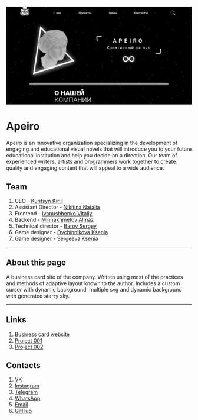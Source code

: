 ![preview](/preview.png)
# Apeiro

Apeiro is an innovative organization specializing in the development of engaging and educational visual novels that will introduce you to your future educational institution and help you decide on a direction. Our team of experienced writers, artists and programmers work together to create quality and engaging content that will appeal to a wide audience.

## Team
1. CEO - [Kuritsyn Kirill]()
2. Assistant Director - [Nikitina Natalia]()
3. Frontend - [Ivanushhenko Vitaliy](mailto:develope@ivanvit.ru)
4. Backend - [Minnakhmetov Almaz](mailto:mastera4ek2017@gmail.com)
5. Technical director - [Barov Sergey]()
6. Game designer - [Ovchinnikova Ksenia]()
7. Game designer - [Sergeeva Ksenia]()

---

## About this page

A business card site of the company. Written using most of the practices and methods of adaptive layout known to the author. Includes a custom cursor with dynamic background, multiple svg and dynamic background with generated starry sky.

---

## Links
1. [Business card website](https://apeirocomp.ru)
2. [Project 001](https://dev.apeirocomp.ru)
3. [Project 002](http://dnk.ivanvit.ru)

## Contacts
1. [VK](https://m.vk.com/apeiroclub)
2. [Instagram](https://instagram.com/apeirocomp)
3. [Telegram](https://t.me/VechnyZid)
4. [WhatsApp](https://api.whatsapp.com/send?phone=79274977433)
5. [Email](mailto:apeiro_seller@apeirocomp.ru)
6. [GitHub](https://github.com)
